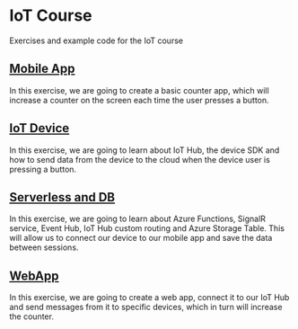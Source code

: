 # IoT Course
Exercises and example code for the IoT course

## [Mobile App](https://github.com/AlexPshul/iot-course/tree/master/01%20Mobile%20App)
In this exercise, we are going to create a basic counter app, which will increase a counter on the screen each time the user presses a button.

## [IoT Device](https://github.com/AlexPshul/iot-course/tree/master/02%20IoT%20Device)
In this exercise, we are going to learn about IoT Hub, the device SDK and how to send data from the device to the cloud when the device user is pressing a button.

## [Serverless and DB](https://github.com/AlexPshul/iot-course/tree/master/03%20Serverless%20and%20DB)
In this exercise, we are going to learn about Azure Functions, SignalR service, Event Hub, IoT Hub custom routing and Azure Storage Table. This will allow us to connect our device to our mobile app and save the data between sessions.

## [WebApp](https://github.com/AlexPshul/iot-course/tree/master/04%20Web%20App)
In this exercise, we are going to create a web app, connect it to our IoT Hub and send messages from it to specific devices, which in turn will increase the counter.
